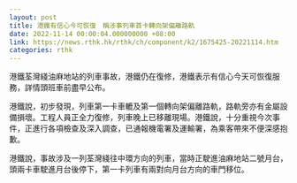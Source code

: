 ```yaml
---
layout: post
title: 港鐵有信心今可恢復　稱涉事列車首卡轉向架偏離路軌
date: 2022-11-14 00:00:04.000000000 +08:00
link: https://news.rthk.hk/rthk/ch/component/k2/1675425-20221114.htm
categories: rthk
---
```


港鐵荃灣綫油麻地站的列車事故，港鐵仍在復修，港鐵表示有信心今天可恢復服務，詳情頭班車前盡早公布。

港鐵說，初步發現，列車第一卡車轆及第一個轉向架偏離路軌，路軌旁亦有金屬設備損壞。工程人員正全力復修，列車晚上已移離現場。港鐵說，十分重視今次事件，正進行各項檢查及深入調查，已通報機電署及運輸署，為乘客帶來不便深感抱歉。

港鐵說，事故涉及一列荃灣綫往中環方向的列車，當時正駛進油麻地站二號月台，頭兩卡車駛進月台後停下，第一卡列車有兩對向月台方向的車門移位。
